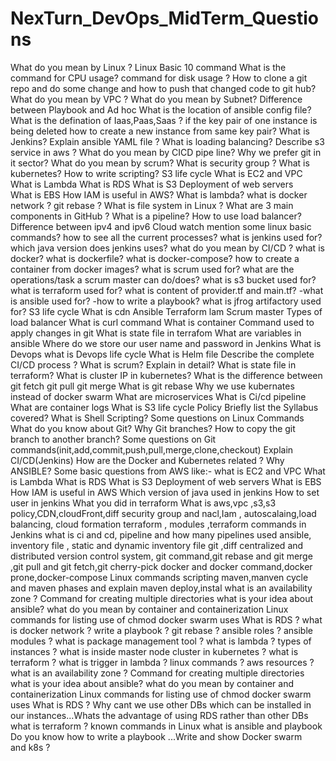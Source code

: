 # NexTurn_DevOps_MidTerm_Questions
What do you mean by Linux ?
Linux Basic 10 command
What is the command for CPU usage?
command for disk usage ?
How to clone a git repo and do some change and how to push that changed code to git hub?
What do you mean by VPC ?
What do you mean by Subnet?
Difference between Playbook and Ad hoc
What is the location of ansible config file?
What is the defination of Iaas,Paas,Saas ?
if the key pair of one instance is being deleted how to create a new instance from same key pair?
What is  Jenkins?
Explain ansible YAML file ?
What is loading balancing?
Describe s3 service in aws ?
What do you mean by CICD pipe line?
Why we prefer git in it sector?
What do you mean by scrum?
What is security group ?
What is kubernetes?
How to write scripting?
S3 life cycle
What is EC2 and VPC
What is Lambda
What is RDS
What is S3
Deployment of web servers 
What is EBS
How IAM is useful in AWS?
What is lambda?
what is docker network ?
git rebase ?
What is file system in Linux ?
What are 3 main components in GitHub ?
What is a pipeline?
How to use load balancer?
Difference between ipv4 and ipv6
Cloud watch
mention some linux basic commands?
how to see all the current processes?
what is jenkins used for?
which java version does jenkins uses?
what do you mean by CI/CD ?
what is docker?
what is dockerfile?
what is docker-compose?
how to create a container from docker images?
what is scrum used for?
what are the operations/task a scrum master can do/does?
what is s3 bucket used for?
what is terraform used for?
what is content of provider.tf and main.tf?
-what is ansible used for?
-how to write a playbook?
what is jfrog artifactory used for?
 S3 life cycle
 What is cdn
 Ansible 
 Terraform lam 
 Scrum master
 Types of load balancer
 What is curl command
 What is container
 Command used to apply changes in git
 What is state file in terrafom
 What are variables in ansible
 Where do we store our user name and password in Jenkins
 What is Devops what is Devops life cycle
 What is Helm file
 Describe the complete CI/CD process ?
 What is scrum? Explain in detail?
 What is state file in terraform?
 What is cluster IP in kubernetes?
 What is the difference between git fetch git pull git merge
 What is git rebase
 Why we use kubernates instead of docker swarm
 What are microservices
 What is Ci/cd pipeline
 What are container logs
 What is S3 life cycle Policy
 Briefly list the Syllabus covered?
 What is Shell Scripting?
 Some questions on Linux Commands
 What do you know about Git?
 Why Git branches?
 How to copy the git branch to another branch?
 Some questions on Git commands(init,add,commit,push,pull,merge,clone,checkout)
 Explain CI/CD(Jenkins)
 How are the Docker and Kubernetes related ?
 Why ANSIBLE?
 Some basic questions from AWS like:- 
 what is EC2 and VPC
 What is Lambda
 What is RDS
 What is S3
 Deployment of web servers 
 What is EBS
 How IAM is useful in AWS
 Which version of java used in jenkins
 How to set user in jenkins
 What you did in terraform
 What is aws,vpc ,s3,s3 policy,CDN,cloudFront,diff security group and nacl,Iam , autoscalaing,load balancing, cloud formation
terraform , modules ,terraform commands
in Jenkins what is ci and cd, pipeline and how many pipelines used
ansible, inventory file , static and dynamic inventory file
git ,diff centralized and distributed version control system, git command,git rebase and git merge ,git pull and git fetch,git cherry-pick
docker and docker command,docker prone,docker-compose
Linux commands
scripting
maven,manven cycle and maven phases and explain  maven deploy,instal
what is an availability zone ?
Command for creating multiple directories
what is your idea about ansible?
what do you mean by container and containerization
Linux commands for listing
use of chmod
docker swarm uses
What is RDS ?
 what is docker network ?
 write a playbook ?
 git rebase ?
 ansible roles ?
 ansible modules ?
 what is  package management tool ?
 what is lambda ?
 types of instances ?
 what is inside master node cluster in kubernetes ?
 what is terraform ?
 what is trigger in lambda ?
 linux commands ?
 aws resources ?
 what is an availability zone ?
Command for creating multiple directories
what is your idea about ansible?
what do you mean by container and containerization
Linux commands for listing
use of chmod
docker swarm uses
What is RDS ? Why cant we use other DBs which can be installed in our instances...Whats the advantage of using RDS  rather than other DBs
what is terraform ?
known commands in Linux
what is ansible and playbook
Do you know how to write a playbook ...Write and show
Docker swarm and k8s ?

